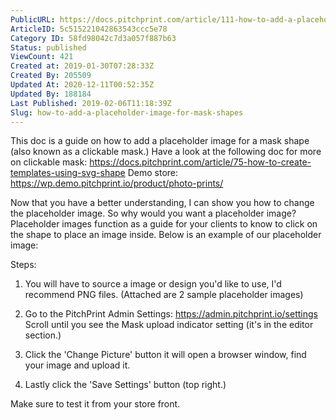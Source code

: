 ```yaml
---
PublicURL: https://docs.pitchprint.com/article/111-how-to-add-a-placeholder-image-for-mask-shapes
ArticleID: 5c515221042863543ccc5e78
Category ID: 58fd98042c7d3a057f887b63
Status: published
ViewCount: 421
Created at: 2019-01-30T07:28:33Z
Created By: 205509
Updated At: 2020-12-11T00:52:35Z
Updated By: 188184
Last Published: 2019-02-06T11:18:39Z
Slug: how-to-add-a-placeholder-image-for-mask-shapes
---
```


This doc is a guide on how to add a placeholder image for a mask shape (also known as a clickable mask.)
Have a look at the following doc for more on clickable mask: https://docs.pitchprint.com/article/75-how-to-create-templates-using-svg-shape
Demo store: https://wp.demo.pitchprint.io/product/photo-prints/

Now that you have a better understanding, I can show you how to change the placeholder image.
So why would you want a placeholder image? 
Placeholder images function as a guide for your clients to know to click on the shape to place an image inside.
Below is an example of our placeholder image:

Steps:
1. You will have to source a image or design you'd like to use, I'd recommend PNG files.
(Attached are 2 sample placeholder images)

2. Go to the PitchPrint Admin Settings: https://admin.pitchprint.io/settings
Scroll until you see the Mask upload indicator setting (it's in the editor section.)
 3. Click the 'Change Picture' button it will open a browser window, find your image and upload it.
4. Lastly click the 'Save Settings' button (top right.) 

Make sure to test it from your store front.